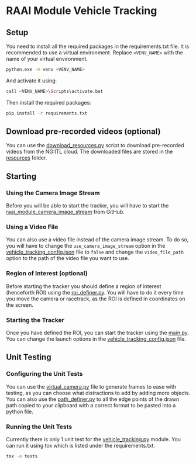 # RAAI Module Vehicle Tracking

## Setup

You need to install all the required packages in the requirements.txt file. It is recommended to use a virtual environment. Replace `<VENV_NAME>` with the name of your virtual environment.

```bash
python.exe -m venv <VENV_NAME>
```

And activate it using:

```bash
call <VENV_NAME>\Scripts\activate.bat
```

Then install the required packages:

```bash
pip install -r requirements.txt
```

## Download pre-recorded videos (optional)

You can use the [download_resources.py](resources/download_resources.py) script to download pre-recorded videos from the NG:ITL cloud. The downloaded files are stored in the [resources](resources) folder.

## Starting

### Using the Camera Image Stream

Before you will be able to start the tracker, you will have to start the [raai_module_camera_image_stream](https://github.com/vw-wob-it-edu-ngitl/raai_module_camera_image_stream) from GitHub.

### Using a Video File

You can also use a video file instead of the camera image stream. To do so, you will have to change the `use_camera_image_stream` option in the [vehicle_tracking_config.json](vehicle_tracking_config.json) file to `false` and change the `video_file_path` option to the path of the video file you want to use.

### Region of Interest (optional)

Before starting the tracker you should define a region of interest (henceforth ROI) using the [roi_definer.py](vehicle_tracking/roi_definer.py). You will have to do it every time you move the camera or racetrack, as the ROI is defined in coordinates on the screen.

### Starting the Tracker

Once you have defined the ROI, you can start the tracker using the [main.py](main.py). You can change the launch options in the [vehicle_tracking_config.json](vehicle_tracking_config.json) file.

## Unit Testing

### Configuring the Unit Tests

You can use the [virtual_camera.py](tests/mocks/virtual_camera.py) file to generate frames to ease with testing, as you can choose what distractions to add by adding more objects. You can also use the [path_definer.py](tests/mocks/path_definer.py) to all the edge points of the drawn path copied to your clipboard with a correct format to be pasted into a python file.

### Running the Unit Tests

Currently there is only 1 unit test for the [vehicle_tracking.py](vehicle_tracking/vehicle_tracking.py) module. You can run it using tox which is listed under the requirements.txt.

```bash
tox -e tests
```

